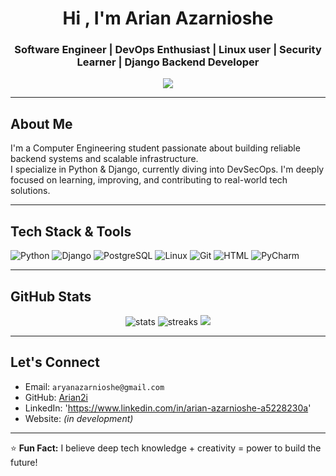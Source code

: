 <h1 align="center">Hi , I'm Arian Azarnioshe</h1>
<h3 align="center">Software Engineer | DevOps Enthusiast | Linux user | Security Learner | Django Backend Developer</h3>

<p align="center">
  <img src="https://readme-typing-svg.herokuapp.com?center=true&vCenter=true&lines=Computer+Engineering+Student;Linux;Django+Backend+Developer;DevOps+Explorer;Cybersecurity+Enthusiast;Future+MSc+AI+Student" />
</p>

---

## About Me

 I'm a Computer Engineering student passionate about building reliable backend systems and scalable infrastructure.  
 I specialize in Python & Django, currently diving into DevSecOps.
 I'm deeply focused on learning, improving, and contributing to real-world tech solutions.

---

##  Tech Stack & Tools

![Python](https://img.shields.io/badge/-Python-333?style=flat&logo=python)
![Django](https://img.shields.io/badge/-Django-092E20?style=flat&logo=django)
![PostgreSQL](https://img.shields.io/badge/-PostgreSQL-336791?style=flat&logo=postgresql)
![Linux](https://img.shields.io/badge/-Linux-FCC624?style=flat&logo=linux)
![Git](https://img.shields.io/badge/-Git-F05032?style=flat&logo=git)
![HTML](https://img.shields.io/badge/-HTML5-E34F26?style=flat&logo=html5&logoColor=fff)
![PyCharm](https://img.shields.io/badge/-PyCharm-000?style=flat&logo=pycharm)

---


##  GitHub Stats

<p align="center">
  <img src="https://github-readme-stats.vercel.app/api?username=Arian2i&show_icons=true&theme=tokyonight" alt="stats" />
  <img src="https://github-readme-streak-stats.herokuapp.com/?user=Arian2i&theme=tokyonight" alt="streaks" />
  <img src="https://github-readme-stats.vercel.app/api/top-langs/?username=Arian2i&layout=compact&theme=tokyonight" />
</p>

---

##  Let's Connect

-  Email: `aryanazarnioshe@gmail.com`
-  GitHub: [Arian2i](https://github.com/Arian2i)
-  LinkedIn: 'https://www.linkedin.com/in/arian-azarnioshe-a5228230a'
-  Website: *(in development)*

---



⭐ **Fun Fact:** I believe deep tech knowledge + creativity = power to build the future!

